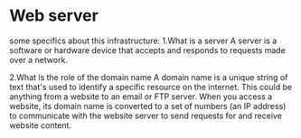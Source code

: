 # Web server

some specifics about this infrastructure: 1.What is a server A server is a software or hardware device that accepts and responds to requests made over a network.

2.What is the role of the domain name A domain name is a unique string of text that's used to identify a specific resource on the internet. This could be anything from a website to an email or FTP server. When you access a website, its domain name is converted to a set of numbers (an IP address) to communicate with the website server to send requests for and receive website content.
